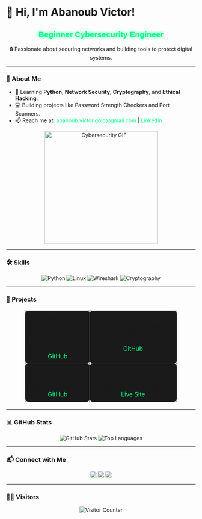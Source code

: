 # 👋 Hi, I'm Abanoub Victor!

<div align="center">
  <h2 style="color: #00ff88; font-family: 'Arial', sans-serif;">
    <span class="animated-text">Beginner Cybersecurity Engineer</span>
  </h2>
  <p>🔒 Passionate about securing networks and building tools to protect digital systems.</p>
</div>

---

### 🚀 About Me
- 🌱 Learning **Python**, **Network Security**, **Cryptography**, and **Ethical Hacking**.
- 💻 Building projects like Password Strength Checkers and Port Scanners.
- 📫 Reach me at: [abanoub.victor.gold@gmail.com](mailto:abanoub.victor.gold@gmail.com) | [LinkedIn](https://linkedin.com/in/abanoub.victor)

<div align="center">
  <img src="https://media.giphy.com/media/26xBI73gWquF7MceY/giphy.gif" alt="Cybersecurity GIF" width="300"/>
</div>

---

### 🛠️ Skills
<div align="center">
  <img src="https://img.shields.io/badge/Python-3776AB?style=for-the-badge&logo=python&logoColor=white" alt="Python"/>
  <img src="https://img.shields.io/badge/Linux-FCC624?style=for-the-badge&logo=linux&logoColor=black" alt="Linux"/>
  <img src="https://img.shields.io/badge/Wireshark-1679A7?style=for-the-badge&logo=wireshark&logoColor=white" alt="Wireshark"/>
  <img src="https://img.shields.io/badge/Cryptography-007ACC?style=for-the-badge&logo=lock&logoColor=white" alt="Cryptography"/>
</div>

---

### 📂 Projects
<div align="center">
  <table>
    <tr>
      <td>
        <b>Password Strength Checker</b><br>
        A Python tool to evaluate password security.<br>
        <a href="https://github.com/[abanoub-falcon]/password-checker">GitHub</a>
      </td>
      <td>
        <b>File Encryption Tool</b><br>
        Encrypts/decrypts files using Fernet in Python.<br>
        <a href="https://github.com/[abanoub-falcon]/file-encryption">GitHub</a>
      </td>
    </tr>
    <tr>
      <td>
        <b>Port Scanner</b><br>
        Scans for open ports on a target IP.<br>
        <a href="https://github.com/[abanoub-falcon]/port-scanner">GitHub</a>
      </td>
      <td>
        <b>My Portfolio</b><br>
        My cybersecurity portfolio hosted on GitHub Pages.<br>
        <a href="https://[abanoub-falcon].github.io">Live Site</a>
      </td>
    </tr>
  </table>
</div>

---

### 📊 GitHub Stats
<div align="center">
  <img src="https://github-readme-stats.vercel.app/api?username=[abanoub-falcon]&show_icons=true&theme=radical" alt="GitHub Stats"/>
  <img src="https://github-readme-stats.vercel.app/api/top-langs/?username=[abanoub-falcon]&layout=compact&theme=radical" alt="Top Languages"/>
</div>

---

### 📬 Connect with Me
<div align="center">
  <a href="https://github.com/[abanoub-falcon]"><img src="https://img.shields.io/badge/GitHub-181717?style=for-the-badge&logo=github&logoColor=white"/></a>
  <a href="https://linkedin.com/in/your-profile"><img src="https://img.shields.io/badge/LinkedIn-0077B5?style=for-the-badge&logo=linkedin&logoColor=white"/></a>
  <a href="mailto:abanoub.victor.gold@gmail.com"><img src="https://img.shields.io/badge/Email-D14836?style=for-the-badge&logo=gmail&logoColor=white"/></a>
</div>

---

### 🕵️‍♂️ Visitors
<div align="center">
  <img src="https://visitor-badge.laobi.icu/badge?page_id=[abanoub-falcon].[abanoub-falcon]" alt="Visitor Counter"/>
</div>

<style>
  .animated-text {
    display: inline-block;
    animation: slideIn 2s ease-in-out infinite alternate;
    color: #00ff88;
    text-shadow: 0 0 10px #00ff88;
  }

  @keyframes slideIn {
    0% { transform: translateY(0); }
    100% { transform: translateY(-10px); }
  }

  table {
    border-collapse: collapse;
    width: 80%;
    margin: 20px auto;
  }

  td {
    padding: 10px;
    text-align: center;
    border: 1px solid #444;
    background: #1a1a1a;
    border-radius: 8px;
  }

  a {
    color: #00ff88;
    text-decoration: none;
  }

  a:hover {
    text-decoration: underline;
  }
</style>
